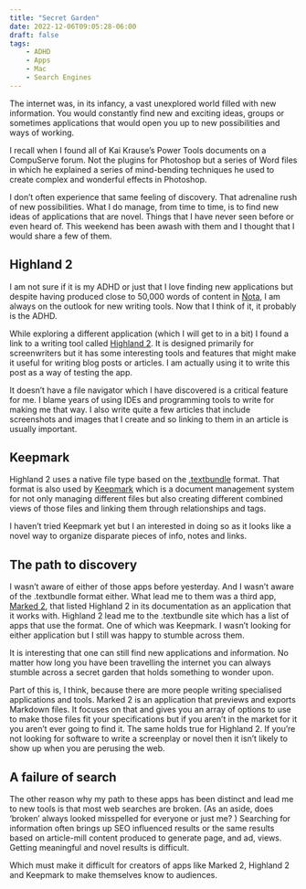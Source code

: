 ```yaml
---
title: "Secret Garden"
date: 2022-12-06T09:05:28-06:00
draft: false
tags:
    - ADHD
    - Apps
    - Mac
    - Search Engines
---
```


The internet was, in its infancy, a vast unexplored world filled with new information. You would constantly find new and exciting ideas, groups or  sometimes applications that would open you up to new possibilities and ways of working. 

I recall when I found all of Kai Krause’s Power Tools documents on a CompuServe forum. Not the plugins for Photoshop but a series of Word files in which he explained a series of mind-bending techniques he used to create complex and wonderful effects in Photoshop.

I don’t often experience that same feeling of discovery. That adrenaline rush of new possibilities. What I do manage, from time to time, is to find new ideas of applications that are novel. Things that I have never seen before or even heard of. This weekend has been awash with them and I thought that I would share a few of them.

## Highland 2
I am not sure if it is my ADHD or just that I love finding new applications but despite having produced close to 50,000 words of content in [Nota](https://nota.md), I am always on the outlook for new writing tools. Now that I think of it, it probably is the ADHD.

While exploring a different application (which I will get to in a bit) I found a link to a writing tool called [Highland 2](https://highland2.app/). It is designed primarily for screenwriters but it has some interesting tools and features that might make it useful for writing blog posts or articles. I am actually using it to write this post as a way of testing the app. 

It doesn’t have a file navigator which I have discovered is a critical feature for me. I blame years of using IDEs and programming tools to write for making me that way. I also write quite a few articles that include screenshots and images that I create and so linking to them in an article is usually important. 

## Keepmark
Highland 2 uses a native file type based on the [.textbundle](http://textbundle.org/) format. That format is also used by [Keepmark](https://keepmark.io) which is a document management system for not only managing different files but also creating different combined views of those files and linking them through relationships and tags. 

I haven’t tried Keepmark yet but I an interested in doing so as it looks like a novel way to organize disparate pieces of info, notes and links. 

## The path to discovery
I wasn’t aware of either of those apps before yesterday. And I wasn’t aware of the .textbundle format either. What lead me to them was a third app, [Marked 2](https://marked2app.com), that listed Highland 2 in its documentation as an application that it works with. Highland 2 lead me to the .textbundle site which has a list of apps that use the format. One of which was Keepmark. I wasn’t looking for either application but I still was happy to stumble across them.

It is interesting that one can still find new applications and information. No matter how long you have been travelling the internet you can always stumble across a secret garden that holds something to wonder upon. 

Part of this is, I think, because there are more people writing specialised applications and tools. Marked 2 is an application that previews and exports Markdown files. It focuses on that and gives you an array of options to use to make those files fit your specifications but if you aren’t in the market for it you aren’t ever going to find it. The same holds true for Highland 2. If you’re not looking for software to write a screenplay or novel then it isn’t likely to show up when you are perusing the web. 

## A failure of search
The other reason why my path to these apps has been distinct and lead me to new tools is that most web searches are broken. (As an aside, does ‘broken’ always looked misspelled for everyone or just me? ) Searching for information often brings up SEO influenced results or the same results based on article-mill content produced to generate page, and ad, views. Getting meaningful and novel results is difficult. 

Which must make it difficult for creators of apps like Marked 2, Highland 2 and Keepmark to make themselves know to audiences. 